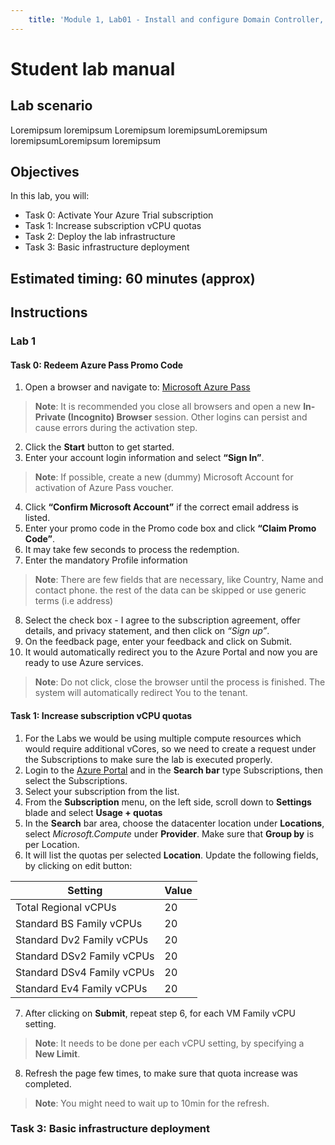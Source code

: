 ```yaml
---
    title: 'Module 1, Lab01 - Install and configure Domain Controller, Hyper-V hosts in Azure'
---
```


# Student lab manual

## Lab scenario

Loremipsum loremipsum Loremipsum loremipsumLoremipsum loremipsumLoremipsum loremipsum

## Objectives

In this lab, you will:

+ Task 0: Activate Your Azure Trial subscription
+ Task 1: Increase subscription vCPU quotas
+ Task 2: Deploy the lab infrastructure
+ Task 3: Basic infrastructure deployment

## Estimated timing: 60 minutes (approx)

## Instructions

### Lab 1

#### Task 0: Redeem Azure Pass Promo Code

1. Open a browser and navigate to: [Microsoft Azure Pass](https://www.microsoftazurepass.com)

> **Note**: It is recommended you close all browsers and open a new **In‐Private (Incognito) Browser** session. Other logins can persist and cause errors during the activation step.

2. Click the **Start** button to get started.
3. Enter your account login information and select **“Sign In”**.

>**Note**: If possible, create a new (dummy) Microsoft Account for activation of Azure Pass voucher.

4. Click **“Confirm Microsoft Account”** if the correct email address is listed.
5. Enter your promo code in the Promo code box and click **“Claim Promo Code”**.
6. It may take few seconds to process the redemption.
7. Enter the mandatory Profile information

>**Note**: There are few fields that are necessary, like Country, Name and contact phone. the rest of the data can be skipped or use generic terms (i.e address)
8. Select the check box - I agree to the subscription agreement, offer details, and privacy statement, and then click on *“Sign up”*.
9. On the feedback page, enter your feedback and click on Submit.
10. It would automatically redirect you to the Azure Portal and now you are ready to use Azure services.

>**Note**: Do not click, close the browser until the process is finished. The system will automatically redirect You to the tenant.

#### Task 1: Increase subscription vCPU quotas

1. For the Labs we would be using multiple compute resources which would require additional vCores, so we need to create a request under the Subscriptions to make sure the lab is executed properly.
2. Login to the [Azure Portal](https://Portal.Azure.com)  and in the **Search bar** type Subscriptions, then select the Subscriptions.
3. Select your subscription from the list.
4. From the **Subscription** menu, on the left side, scroll down to **Settings** blade and select **Usage + quotas**
5. In the **Search** bar area, choose the datacenter location under **Locations**, select *Microsoft.Compute* under **Provider**. Make sure that **Group by** is per Location.
6. It will list the quotas per selected **Location**. Update the following fields, by clicking on edit button:

| Setting | Value |
| --- | --- |
| Total Regional vCPUs | 20 |
| Standard BS Family vCPUs | 20 |
| Standard Dv2 Family vCPUs | 20 |
| Standard DSv2 Family vCPUs | 20 |
| Standard DSv4 Family vCPUs | 20 |
| Standard Ev4 Family vCPUs | 20 |

7. After clicking on **Submit**, repeat step 6, for each VM Family vCPU setting.

>**Note**: It needs to be done per each vCPU setting, by specifying a **New Limit**.

8. Refresh the page few times, to make sure that quota increase was completed.

>**Note**: You might need to wait up to 10min for the refresh.

### Task 3: Basic infrastructure deployment
